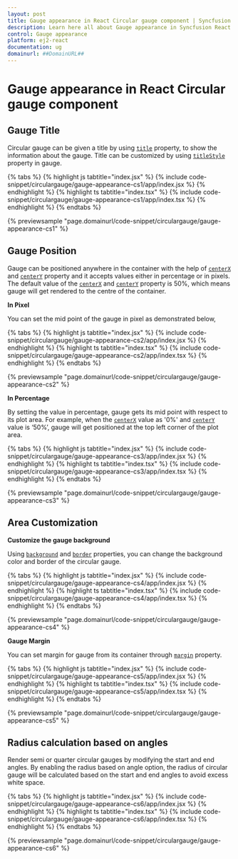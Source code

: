 ```yaml
---
layout: post
title: Gauge appearance in React Circular gauge component | Syncfusion
description: Learn here all about Gauge appearance in Syncfusion React Circular gauge component of Syncfusion Essential JS 2 and more.
control: Gauge appearance 
platform: ej2-react
documentation: ug
domainurl: ##DomainURL##
---
```


# Gauge appearance in React Circular gauge component

## Gauge Title

Circular gauge can be given a title by using [`title`](https://ej2.syncfusion.com/react/documentation/api/circular-gauge/#title-string) property, to show the information about the gauge. Title can be customized by using [`titleStyle`](https://ej2.syncfusion.com/react/documentation/api/circular-gauge/#titlestyle-fontmodel) property in gauge.

{% tabs %}
{% highlight js tabtitle="index.jsx" %}
{% include code-snippet/circulargauge/gauge-appearance-cs1/app/index.jsx %}
{% endhighlight %}
{% highlight ts tabtitle="index.tsx" %}
{% include code-snippet/circulargauge/gauge-appearance-cs1/app/index.tsx %}
{% endhighlight %}
{% endtabs %}

 {% previewsample "page.domainurl/code-snippet/circulargauge/gauge-appearance-cs1" %}

## Gauge Position

<!-- markdownlint-disable MD036 -->

Gauge can be positioned anywhere in the container with the help of [`centerX`](https://ej2.syncfusion.com/react/documentation/api/circular-gauge/#centerx-string) and [`centerY`](https://ej2.syncfusion.com/react/documentation/api/circular-gauge/#centery-string) property and it accepts values either in percentage or in pixels.
The default value of the [`centerX`](https://ej2.syncfusion.com/react/documentation/api/circular-gauge/#centerx-string) and [`centerY`](https://ej2.syncfusion.com/react/documentation/api/circular-gauge/#centery-string) property is 50%, which means gauge will get rendered to the centre of the container.

**In Pixel**

You can set the mid point of the gauge in pixel as demonstrated below,

{% tabs %}
{% highlight js tabtitle="index.jsx" %}
{% include code-snippet/circulargauge/gauge-appearance-cs2/app/index.jsx %}
{% endhighlight %}
{% highlight ts tabtitle="index.tsx" %}
{% include code-snippet/circulargauge/gauge-appearance-cs2/app/index.tsx %}
{% endhighlight %}
{% endtabs %}

 {% previewsample "page.domainurl/code-snippet/circulargauge/gauge-appearance-cs2" %}
<!-- markdownlint-disable MD036 -->

**In Percentage**

By setting the value in percentage, gauge gets its mid point with respect to its plot area. For example, when the [`centerX`](https://ej2.syncfusion.com/react/documentation/api/circular-gauge/#centerx-string) value as '0%' and [`centerY`](https://ej2.syncfusion.com/react/documentation/api/circular-gauge/#centery-string) value is ‘50%’, gauge will get positioned at the top left corner of the plot area.

{% tabs %}
{% highlight js tabtitle="index.jsx" %}
{% include code-snippet/circulargauge/gauge-appearance-cs3/app/index.jsx %}
{% endhighlight %}
{% highlight ts tabtitle="index.tsx" %}
{% include code-snippet/circulargauge/gauge-appearance-cs3/app/index.tsx %}
{% endhighlight %}
{% endtabs %}

 {% previewsample "page.domainurl/code-snippet/circulargauge/gauge-appearance-cs3" %}
<!-- markdownlint-disable MD036 -->

## Area Customization

**Customize the gauge background**

Using [`background`](https://ej2.syncfusion.com/react/documentation/api/circular-gauge/#background-string) and [`border`](https://ej2.syncfusion.com/react/documentation/api/circular-gauge/#border-bordermodel) properties, you can change the background color and border of the circular gauge.

{% tabs %}
{% highlight js tabtitle="index.jsx" %}
{% include code-snippet/circulargauge/gauge-appearance-cs4/app/index.jsx %}
{% endhighlight %}
{% highlight ts tabtitle="index.tsx" %}
{% include code-snippet/circulargauge/gauge-appearance-cs4/app/index.tsx %}
{% endhighlight %}
{% endtabs %}

 {% previewsample "page.domainurl/code-snippet/circulargauge/gauge-appearance-cs4" %}

**Gauge Margin**

You can set margin for gauge from its container through [`margin`](https://ej2.syncfusion.com/react/documentation/api/circular-gauge/#margin-marginmodel) property.

{% tabs %}
{% highlight js tabtitle="index.jsx" %}
{% include code-snippet/circulargauge/gauge-appearance-cs5/app/index.jsx %}
{% endhighlight %}
{% highlight ts tabtitle="index.tsx" %}
{% include code-snippet/circulargauge/gauge-appearance-cs5/app/index.tsx %}
{% endhighlight %}
{% endtabs %}

 {% previewsample "page.domainurl/code-snippet/circulargauge/gauge-appearance-cs5" %}

## Radius calculation based on angles

Render semi or quarter circular gauges by modifying the start and end angles. By enabling the radius based on angle option, the radius of circular gauge will be calculated based on the start and end angles to avoid excess white space.

{% tabs %}
{% highlight js tabtitle="index.jsx" %}
{% include code-snippet/circulargauge/gauge-appearance-cs6/app/index.jsx %}
{% endhighlight %}
{% highlight ts tabtitle="index.tsx" %}
{% include code-snippet/circulargauge/gauge-appearance-cs6/app/index.tsx %}
{% endhighlight %}
{% endtabs %}

 {% previewsample "page.domainurl/code-snippet/circulargauge/gauge-appearance-cs6" %}